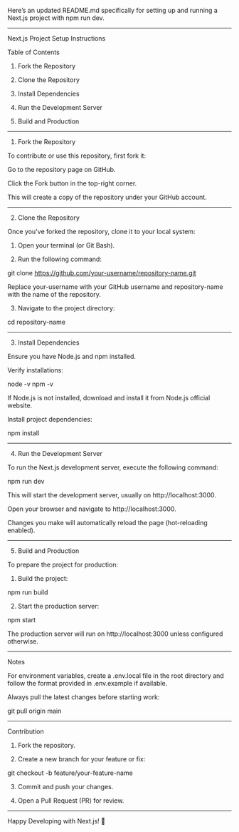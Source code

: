 Here’s an updated README.md specifically for setting up and running a Next.js project with npm run dev.


---

Next.js Project Setup Instructions

Table of Contents

1. Fork the Repository


2. Clone the Repository


3. Install Dependencies


4. Run the Development Server


5. Build and Production




---

1. Fork the Repository

To contribute or use this repository, first fork it:

Go to the repository page on GitHub.

Click the Fork button in the top-right corner.

This will create a copy of the repository under your GitHub account.



---

2. Clone the Repository

Once you've forked the repository, clone it to your local system:

1. Open your terminal (or Git Bash).


2. Run the following command:

git clone https://github.com/your-username/repository-name.git

Replace your-username with your GitHub username and repository-name with the name of the repository.


3. Navigate to the project directory:

cd repository-name




---

3. Install Dependencies

Ensure you have Node.js and npm installed.

Verify installations:

node -v
npm -v

If Node.js is not installed, download and install it from Node.js official website.

Install project dependencies:

npm install



---

4. Run the Development Server

To run the Next.js development server, execute the following command:

npm run dev

This will start the development server, usually on http://localhost:3000.

Open your browser and navigate to http://localhost:3000.

Changes you make will automatically reload the page (hot-reloading enabled).



---

5. Build and Production

To prepare the project for production:

1. Build the project:

npm run build


2. Start the production server:

npm start



The production server will run on http://localhost:3000 unless configured otherwise.


---

Notes

For environment variables, create a .env.local file in the root directory and follow the format provided in .env.example if available.

Always pull the latest changes before starting work:

git pull origin main



---

Contribution

1. Fork the repository.


2. Create a new branch for your feature or fix:

git checkout -b feature/your-feature-name


3. Commit and push your changes.


4. Open a Pull Request (PR) for review.




---

Happy Developing with Next.js! 🚀

